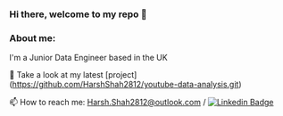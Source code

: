 ### Hi there, welcome to my repo 👋
### About me:
I'm a Junior Data Engineer based in the UK

🔭 Take a look at my latest [project] (https://github.com/HarshShah2812/youtube-data-analysis.git)

📫 How to reach me: Harsh.Shah2812@outlook.com / [![Linkedin Badge](https://img.shields.io/badge/-kakbar-blue?style=flat&logo=Linkedin&logoColor=white)](https://www.linkedin.com/in/harsh-shah-338450101/)
<!--
**HarshShah2812/HarshShah2812** is a ✨ _special_ ✨ repository because its `README.md` (this file) appears on your GitHub profile.

Here are some ideas to get you started:

- 🔭 I'll be working on some more interesting projects such as the ones seen below
- 🌱 I’m currently learning ...
- 👯 I’m looking to collaborate on ...
- 🤔 I’m looking for help with ...
- 💬 Ask me about ...
- 📫 How to reach me: ...
- 😄 Pronouns: ...
- ⚡ Fun fact: ...
-->
